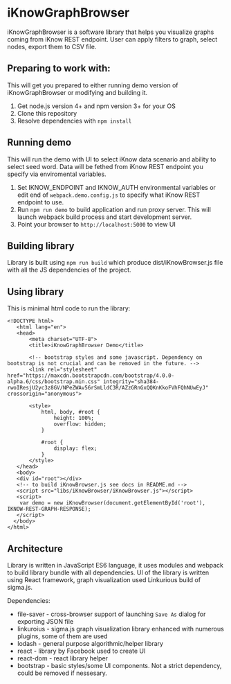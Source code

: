 # iKnowGraphBrowser

iKnowGraphBrowser is a software library that helps you visualize graphs coming from iKnow REST endpoint. 
User can apply filters to graph, select nodes, export them to CSV file.

## Preparing to work with:

This will get you prepared to either running demo version of iKnowGraphBrowser or modifying and building it.

1. Get node.js version 4+ and npm version 3+ for your OS
2. Clone this repository
3. Resolve dependencies with `npm install`

## Running demo

This will run the demo with UI to select iKnow data scenario and ability to select seed word. 
Data will be fethed from iKnow REST endpoint you specify via enviromental variables.    

1. Set IKNOW_ENDPOINT and IKNOW_AUTH environmental variables or edit end of `webpack.demo.config.js` to specify what iKnow REST endpoint to use.
2. Run `npm run demo` to build application and run proxy server. This will launch webpack build process and start development server.
3. Point your browser to `http://localhost:5000` to view UI


## Building library

Library is built using `npm run build` which produce dist/iKnowBrowser.js file with all the JS dependencies of the project. 

## Using library

This is minimal html code to run the library:

```
<!DOCTYPE html>
   <html lang="en">
   <head>
       <meta charset="UTF-8">
       <title>iKnowGraphBrowser Demo</title>
   
       <!-- bootstrap styles and some javascript. Dependency on bootstrap is not crucial and can be removed in the future. -->
       <link rel="stylesheet" href="https://maxcdn.bootstrapcdn.com/bootstrap/4.0.0-alpha.6/css/bootstrap.min.css" integrity="sha384-rwoIResjU2yc3z8GV/NPeZWAv56rSmLldC3R/AZzGRnGxQQKnKkoFVhFQhNUwEyJ" crossorigin="anonymous">
   
       <style>
           html, body, #root {
               height: 100%;
               overflow: hidden;
           }
   
           #root {
               display: flex;
           }
       </style>
   </head>
   <body>
   <div id="root"></div>
   <!-- to build iKnowBrowser.js see docs in README.md -->
   <script src="libs/iKnowBrowser/iKnowBrowser.js"></script>
   <script>
    var demo = new iKnowBrowser(document.getElementById('root'), IKNOW-REST-GRAPH-RESPONSE);
   </script>
  </body>
</html>
```

## Architecture

Library is written in JavaScript ES6 language, it uses modules and webpack to build library bundle with all dependencies.
UI of the library is written using React framework, graph visualization used Linkurious build of sigma.js.

Dependencies:

* file-saver - cross-browser support of launching `Save As` dialog for exporting JSON file
* linkuroius - sigma.js graph visualization library enhanced with numerous plugins, some of them are used
* lodash - general purpose algorithmic/helper library
* react - library by Facebook used to create UI
* react-dom - react library helper
* bootstrap - basic styles/some UI components. Not a strict dependency, could be removed if nessesary.
